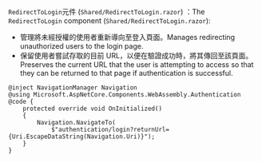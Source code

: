 <span data-ttu-id="0249a-101">`RedirectToLogin`元件 (`Shared/RedirectToLogin.razor`) ：</span><span class="sxs-lookup"><span data-stu-id="0249a-101">The `RedirectToLogin` component (`Shared/RedirectToLogin.razor`):</span></span>

* <span data-ttu-id="0249a-102">管理將未經授權的使用者重新導向至登入頁面。</span><span class="sxs-lookup"><span data-stu-id="0249a-102">Manages redirecting unauthorized users to the login page.</span></span>
* <span data-ttu-id="0249a-103">保留使用者嘗試存取的目前 URL，以便在驗證成功時，將其傳回至該頁面。</span><span class="sxs-lookup"><span data-stu-id="0249a-103">Preserves the current URL that the user is attempting to access so that they can be returned to that page if authentication is successful.</span></span>

```razor
@inject NavigationManager Navigation
@using Microsoft.AspNetCore.Components.WebAssembly.Authentication
@code {
    protected override void OnInitialized()
    {
        Navigation.NavigateTo(
            $"authentication/login?returnUrl={Uri.EscapeDataString(Navigation.Uri)}");
    }
}
```
